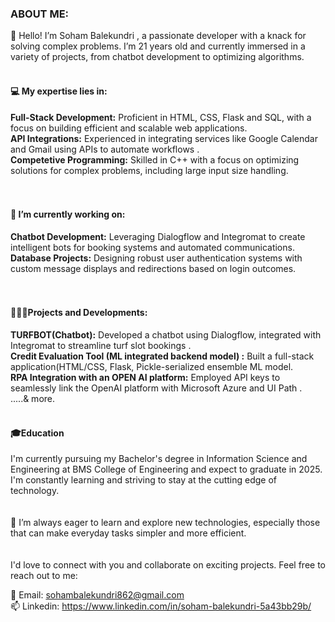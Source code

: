 <H3><B>ABOUT ME:<BR></B></H3>
👋 Hello! I’m Soham Balekundri , a passionate developer with a knack for solving complex problems. I’m 21 years old and currently immersed in a variety of projects, from chatbot development to optimizing algorithms.
<BR>
<BR>
<H4><B>💻 My expertise lies in:</B></H4>
<B>Full-Stack Development:</B> Proficient in HTML, CSS,  Flask and SQL, with a focus on building efficient and scalable web applications.<BR>
<B>API Integrations:</B> Experienced in integrating services like Google Calendar and Gmail using APIs to automate workflows .<BR>
<B>Competetive Programming:</B> Skilled in C++ with a focus on optimizing solutions for complex problems, including large input size handling.<BR>
<BR>
<BR>
<H4><B>🚀 I’m currently working on:</B></H4>
<B>Chatbot Development:</B>  Leveraging Dialogflow and Integromat to create intelligent bots for booking systems and automated communications.<BR>
 <B>Database Projects:</B>  Designing robust user authentication systems with custom message displays and redirections based on login outcomes.<BR>
<BR>
<BR>
<H4><B>👨🏻‍💻Projects and Developments:</B></H4>
<B>TURFBOT(Chatbot):</B>  Developed a chatbot using Dialogflow, integrated with Integromat to streamline turf slot bookings .<BR>
<B> Credit Evaluation Tool (ML integrated backend model) :</B>  Built a full-stack application(HTML/CSS, Flask, Pickle-serialized ensemble ML model.<BR>
<B>RPA Integration with an OPEN AI platform:</B> Employed API keys to seamlessly link the OpenAI platform with Microsoft Azure and UI Path .<BR>
 .....& more.
<BR>
<BR>
<H4><B>🎓Education</B></H4>
I'm currently pursuing my Bachelor's degree in Information Science and Engineering at BMS College of Engineering and expect to graduate in 2025. I'm constantly learning and striving to stay at the cutting edge of technology.
<BR>
<BR>
<BR>
🌱 I’m always eager to learn and explore new technologies, especially those that can make everyday tasks simpler and more efficient.
<BR>
<BR>
<BR>
I'd love to connect with you and collaborate on exciting projects. Feel free to reach out to me:

📧 Email: sohambalekundri862@gmail.com
<BR>
📫 Linkedin: https://www.linkedin.com/in/soham-balekundri-5a43bb29b/
